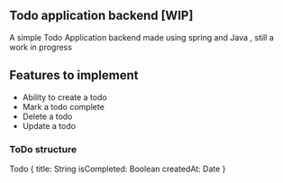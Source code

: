 ## Todo application backend [WIP]
A simple Todo Application backend 
made using spring and Java , still 
a work in progress


## Features to implement
- Ability to create a todo
- Mark a todo complete
- Delete a todo
- Update a todo

### ToDo structure
Todo {
   title: String
   isCompleted: Boolean
   createdAt: Date
}